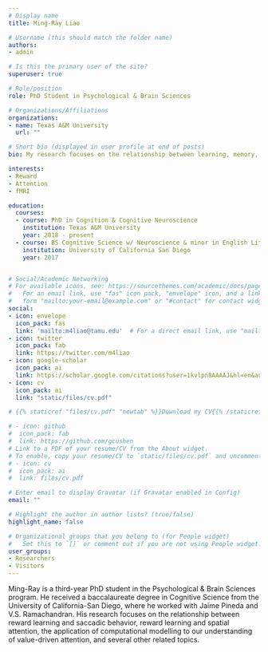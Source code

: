 ```yaml
---
# Display name
title: Ming-Ray Liao

# Username (this should match the folder name)
authors:
- admin

# Is this the primary user of the site?
superuser: true

# Role/position
role: PhD Student in Psychological & Brain Sciences

# Organizations/Affiliations
organizations:
- name: Texas A&M University
  url: ""

# Short bio (displayed in user profile at end of posts)
bio: My research focuses on the relationship between learning, memory, and attention.

interests:
- Reward
- Attention
- fMRI

education:
  courses:
  - course: PhD in Cognition & Cognitive Neuroscience
    institution: Texas A&M University
    year: 2018 - present
  - course: BS Cognitive Science w/ Neuroscience & minor in English Literature
    institution: University of California San Diego
    year: 2017


# Social/Academic Networking
# For available icons, see: https://sourcethemes.com/academic/docs/page-builder/#icons
#   For an email link, use "fas" icon pack, "envelope" icon, and a link in the
#   form "mailto:your-email@example.com" or "#contact" for contact widget.
social:
- icon: envelope
  icon_pack: fas
  link: 'mailto:m4liao@tamu.edu'  # For a direct email link, use "mailto:test@example.org".
- icon: twitter
  icon_pack: fab
  link: https://twitter.com/m4liao
- icon: google-scholar
  icon_pack: ai
  link: https://scholar.google.com/citations?user=1kvlpn8AAAAJ&hl=en&authuser=1
- icon: cv
  icon_pack: ai
  link: "static/files/cv.pdf"

# {{% staticref "files/cv.pdf" "newtab" %}}Download my CV{{% /staticref %}}

# - icon: github
#  icon_pack: fab
#  link: https://github.com/gcushen
# Link to a PDF of your resume/CV from the About widget.
# To enable, copy your resume/CV to `static/files/cv.pdf` and uncomment the lines below.
# - icon: cv
#  icon_pack: ai
#  link: files/cv.pdf

# Enter email to display Gravatar (if Gravatar enabled in Config)
email: ""

# Highlight the author in author lists? (true/false)
highlight_name: false

# Organizational groups that you belong to (for People widget)
#   Set this to `[]` or comment out if you are not using People widget.
user_groups:
- Researchers
- Visitors
---
```


Ming-Ray is a third-year PhD student in the Psychological & Brain Sciences program. He received a baccalaureate degree in Cognitive Science from the University of California-San Diego, where he worked with Jaime Pineda and V.S. Ramachandran. His research focuses on the relationship between reward learning and saccadic behavior, reward learning and spatial attention, the application of computational modelling to our understanding of value-driven attention, and several other related topics.